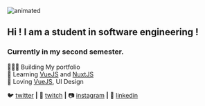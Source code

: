 ![animated](https://media.giphy.com/media/iH6bBb8FoIazylJEHj/giphy.gif)
## Hi ! I am a student in software engineering !  
### Currently in my second semester.

👨🏼‍💻 Building <!--[My portfolio][portfolio]-->  My portfolio  
🧠 Learning [VueJS][vuejs] and [NuxtJS][nuxtjs]  
💜 Loving [VueJS][vuejs], UI Design  

<!-- 🏡 [website][website] **|**  -->
🐦 [twitter][twitter] **|** 
🎥 [twitch][twitch] **|** 
📷 [instagram][instagram] **|** 
👔 [linkedin][linkedin]

[vuejs]: http://https://vuejs.org/
[portfolio]: https://murphee.netlify.app
[nuxtjs]: https://https://nuxtjs.org/
[twitter]: https://twitter.com/NDX_dev
[twitch]: https://twitch.tv/ndx_dev
[instagram]: https://instagram.com/nic_ndx
[linkedin]: https://linkedin.com/in/nicdx-dev